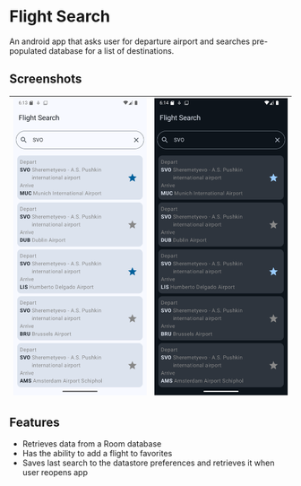 # Flight Search

An android app that asks user for departure airport and searches pre-populated database for a list of destinations.

## Screenshots

| <img src="assets/screenshot_light.png"> | <img src="assets/screenshot_dark.png"> |
|-----------------------------------------|----------------------------------------|

## Features
* Retrieves data from a Room database
* Has the ability to add a flight to favorites
* Saves last search to the datastore preferences and retrieves it when user reopens app